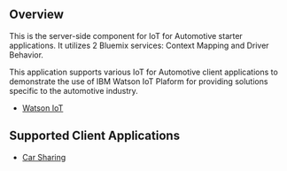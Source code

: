 
## Overview
This is the server-side component for IoT for Automotive starter applications. It utilizes 
2 Bluemix services: Context Mapping and Driver Behavior.

This application supports various IoT for Automotive client applications to demonstrate 
the use of IBM Watson IoT Plaform for providing solutions specific to the automotive industry.

- [Watson IoT](https://internetofthings.ibmcloud.com)


## Supported Client Applications

- [Car Sharing](https://github.com/ibm-watson-iot/iota-starter-carsharing)

